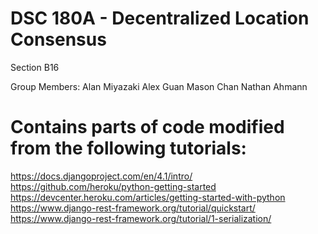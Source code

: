 # DSC 180A - Decentralized Location Consensus
Section B16 

Group Members:
Alan Miyazaki
Alex Guan
Mason Chan
Nathan Ahmann

# Contains parts of code modified from the following tutorials:
https://docs.djangoproject.com/en/4.1/intro/ 
https://github.com/heroku/python-getting-started
https://devcenter.heroku.com/articles/getting-started-with-python
https://www.django-rest-framework.org/tutorial/quickstart/ 
https://www.django-rest-framework.org/tutorial/1-serialization/

